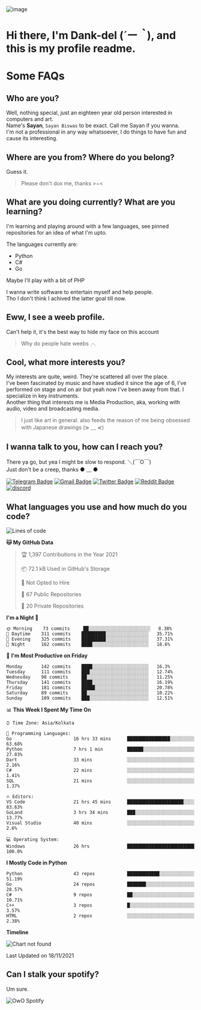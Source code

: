 ![image](https://user-images.githubusercontent.com/63096193/125182844-29f20800-e22f-11eb-8dc9-b0f2d29647bb.png)

# **Hi there, I'm Dank-del (*´ー｀*), and this is my profile readme.**
<!--  [![Profile views](https://gpvc.arturio.dev/dank-del)](https://github.com/dank-del) -->
# Some FAQs

## **Who are you?**

Well, nothing special, just an eighteen year old person interested in computers and art. \
Name's **Sayan**, `Sayan Biswas` to be exact. Call me Sayan if you wanna. \
I'm not a professional in any way whatsoever, I do things to have fun and cause its interesting.

## **Where are you from? Where do you belong?**

Guess it.
> Please don't dox me, thanks >~<

## **What are you doing currently? What are you learning?**

I'm learning and playing around with a few languages, see pinned repositories for an idea of what I'm upto.

The languages currently are:

- Python
- C#
- Go

Maybe I'll play with a bit of PHP

I wanna write software to entertain myself and help people. \
Tho I don't think I achived the latter goal till now.

## **Eww, I see a weeb profile.**

Can't help it, it's the best way to hide my face on this account
> Why do people hate weebs .-.

## **Cool, what more interests you?**

My interests are quite, weird. They're scattered all over the place. \
I've been fascinated by music and have studied it since the age of 6, I've performed on stage and on air but yeah now I've been away from that. I specialize in key instruments. \
Another thing that interests me is Media Production, aka, working with audio, video and broadcasting media.

> I just like art in general. also feeds the reason of me being obsessed with Japanese drawings (⋟ ﹏ ⋞)

## **I wanna talk to you, how can I reach you?**

There ya go, but yea I might be slow to respond. ＼(￣O￣) \
Just don't be a creep, thanks ● ﹏ ●

[![Telegram Badge](https://img.shields.io/badge/-dank_as_fuck-1ca0f1?style=flat-square&logo=telegram&logoColor=white&link=https://t.me/dank_as_fuck)](https://t.me/dank_as_fuck)
[![Gmail Badge](https://img.shields.io/badge/-chizuru@kanojo.tk-c14438?style=flat-square&logo=Gmail&logoColor=white&link=mailto:chizuru@kanojo.tk)](mailto:chizuru@kanojo.tk)
[![Twitter Badge](https://img.shields.io/twitter/follow/TheDankDel?style=social)](https://twitter.com/TheDankDel)
[![Reddit Badge](https://img.shields.io/reddit/user-karma/combined/dank_as_fuck_?style=social)](https://www.reddit.com/user/dank_as_fuck_/)
[![discord](https://discord-md-badge.vercel.app/api/shield/506536929152466945?style=social)](https://discordapp.com/users/506536929152466945)

## **What languages you use and how much do you code?**

<!--START_SECTION:waka-->
![Lines of code](https://img.shields.io/badge/From%20Hello%20World%20I%27ve%20Written-949497%20lines%20of%20code-blue)

**🐱 My GitHub Data** 

> 🏆 1,397 Contributions in the Year 2021
 > 
> 📦 72.1 kB Used in GitHub's Storage 
 > 
> 🚫 Not Opted to Hire
 > 
> 📜 67 Public Repositories 
 > 
> 🔑 20 Private Repositories  
 > 
**I'm a Night 🦉** 

```text
🌞 Morning    73 commits     ██░░░░░░░░░░░░░░░░░░░░░░░   8.38% 
🌆 Daytime    311 commits    █████████░░░░░░░░░░░░░░░░   35.71% 
🌃 Evening    325 commits    █████████░░░░░░░░░░░░░░░░   37.31% 
🌙 Night      162 commits    ████░░░░░░░░░░░░░░░░░░░░░   18.6%

```
📅 **I'm Most Productive on Friday** 

```text
Monday       142 commits    ████░░░░░░░░░░░░░░░░░░░░░   16.3% 
Tuesday      111 commits    ███░░░░░░░░░░░░░░░░░░░░░░   12.74% 
Wednesday    98 commits     ██░░░░░░░░░░░░░░░░░░░░░░░   11.25% 
Thursday     141 commits    ████░░░░░░░░░░░░░░░░░░░░░   16.19% 
Friday       181 commits    █████░░░░░░░░░░░░░░░░░░░░   20.78% 
Saturday     89 commits     ██░░░░░░░░░░░░░░░░░░░░░░░   10.22% 
Sunday       109 commits    ███░░░░░░░░░░░░░░░░░░░░░░   12.51%

```


📊 **This Week I Spent My Time On** 

```text
⌚︎ Time Zone: Asia/Kolkata

💬 Programming Languages: 
Go                       16 hrs 33 mins      ████████████████░░░░░░░░░   63.68% 
Python                   7 hrs 1 min         ██████░░░░░░░░░░░░░░░░░░░   27.03% 
Dart                     33 mins             ░░░░░░░░░░░░░░░░░░░░░░░░░   2.16% 
C#                       22 mins             ░░░░░░░░░░░░░░░░░░░░░░░░░   1.41% 
SQL                      21 mins             ░░░░░░░░░░░░░░░░░░░░░░░░░   1.37%

🔥 Editors: 
VS Code                  21 hrs 45 mins      █████████████████████░░░░   83.63% 
GoLand                   3 hrs 34 mins       ███░░░░░░░░░░░░░░░░░░░░░░   13.77% 
Visual Studio            40 mins             ░░░░░░░░░░░░░░░░░░░░░░░░░   2.6%

💻 Operating System: 
Windows                  26 hrs              █████████████████████████   100.0%

```

**I Mostly Code in Python** 

```text
Python                   43 repos            ████████████░░░░░░░░░░░░░   51.19% 
Go                       24 repos            ███████░░░░░░░░░░░░░░░░░░   28.57% 
C#                       9 repos             ██░░░░░░░░░░░░░░░░░░░░░░░   10.71% 
C++                      3 repos             █░░░░░░░░░░░░░░░░░░░░░░░░   3.57% 
HTML                     2 repos             ░░░░░░░░░░░░░░░░░░░░░░░░░   2.38%

```


**Timeline**

![Chart not found](https://raw.githubusercontent.com/Dank-del/Dank-del/main/charts/bar_graph.png) 


 Last Updated on 18/11/2021
<!--END_SECTION:waka-->

## **Can I stalk your spotify?**

Um sure.

![OwO Spotify](https://spotify-recently-played-readme.vercel.app/api?user=31fdrsslnr7nvq4ytqwtw7c4rxfm&count=5)
